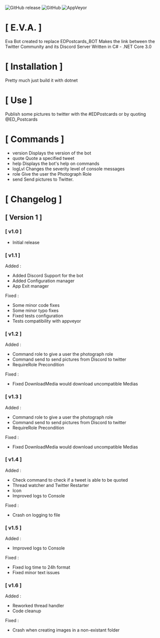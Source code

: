 ![GitHub release](https://img.shields.io/github/release/Foxlider/Eva.svg?style=flat-square)
![GitHub](https://img.shields.io/github/license/Foxlider/Eva.svg?style=flat-square)
![AppVeyor](https://img.shields.io/appveyor/ci/Foxlider/Eva.svg?logo=appveyor&style=flat-square)

# [ E.V.A. ]
Eva Bot created to replace EDPostcards_BOT 
Makes the link between the Twitter Community and its Discord Server
Written in C# - .NET Core 3.0 

# [ Installation ]
Pretty much just build it with dotnet

# [ Use ]
Publish some pictures to twitter with the #EDPostcards or by quoting @ED_Postcards

# [ Commands ]
 - version		Displays the version of the bot
 - quote		Quote a specified tweet
 - help			Displays the bot's help on commands
 - logLvl		Changes the severity level of console messages
 - role			Give the user the Photograph Role
 - send			Send pictures to Twitter.

 # [ Changelog ]

## [ Version 1 ]  
###   [ v1.0 ]
 - Initial release  
###   [ v1.1 ]  
Added :
  - Added Discord Support for the bot
  - Added Configuration manager
  - App Exit manager 

Fixed : 
  - Some minor code fixes  
  - Some minor typo fixes  
  - Fixed tests configuration
  - Tests compatibility with appveyor

###   [ v1.2 ]  
Added : 
 - Command role to give a user the photograph role
 - Command send to send pictures from Discord to twitter
 - RequireRole Precondition

Fixed : 
 - Fixed DownloadMedia would download uncompatible Medias

### [ v1.3 ]
Added :
 - Command role to give a user the photograph role
 - Command send to send pictures from Discord to twitter
 - RequireRole Precondition

Fixed :
 - Fixed DownloadMedia would download uncompatible Medias

### [ v1.4 ]
Added :
 - Check command to check if a tweet is able to be quoted
 - Thread watcher and Twitter Restarter
 - Icon
 - Improved logs to Console

Fixed :
 - Crash on logging to file

### [ v1.5 ]
Added :
 - Improved logs to Console

Fixed :
 - Fixed log time to 24h format
 - Fixed minor text issues

### [ v1.6 ]
Added : 
 - Reworked thread handler
 - Code cleanup

Fixed : 
 - Crash when creating images in a non-existant folder